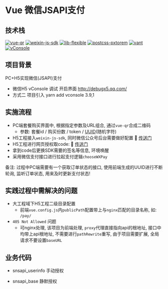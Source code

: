 # Vue 微信JSAPI支付

## 技术栈

[![vue-qr](https://img.shields.io/badge/vue--qr-2.5.0-brightgreen.svg?style=plastic)](https://www.npmjs.com/package/vue-qr/)
[![weixin-js-sdk](https://img.shields.io/badge/weixin--js--sdk-1.6.0-green.svg?style=plastic)](https://developers.weixin.qq.com/doc/offiaccount/OA_Web_Apps/JS-SDK.html/)
[![lib-flexible](https://img.shields.io/badge/lib--flexible-0.3.2-yellowgreen.svg?style=plastic)](http://nodejs.cn/)
[![postcss-pxtorem](https://img.shields.io/badge/postcss--pxtorem-5.1.1-yellow.svg?style=plastic)](http://nodejs.cn/)
[![vant](https://img.shields.io/badge/vant-2.12.29-orange.svg?style=plastic)](https://youzan.github.io/vant/#/zh-CN/address-edit/)
[![vConsole](https://img.shields.io/badge/vConsole-3.9.1-green.svg?style=plastic)](https://www.npmjs.com/package/vconsole/)

## 项目背景

PC+H5实现微信(JSAPI)支付

- 微信H5 vConsole 调试 开启界面 http://debugx5.qq.com/
- 方式二 项目引入 yarn add vconsole  3.9,1

## 实施流程

- PC端套餐购买界面中, 根据指定参数及URL组合, 通过`vue-qr`合成二维码
	- 参数: 套餐id / 购买份数 / token / [UUID](/fe/javascript?id=获取一个永不重复的id多种方法)(随机字符)
- H5工程接入`weixin-js-sdk`, 同时微信公众号后台需要做好配置 🔗 [传送门](https://pay.weixin.qq.com/wiki/doc/api/wxpay/ch/pages/OfficialPayMent.shtml)
- H5工程进行网页授权取code: 🔗 [传送门](https://developers.weixin.qq.com/doc/offiaccount/OA_Web_Apps/Wechat_webpage_authorization.html)
- 拿到code后更换SDK需要的签名等信息, 环境唤醒
- 采用微信支付接口进行拉起支付逻辑`chooseWXPay`

备注: 过程中PC端需要有一个获取订单状态的接口, 使用前端生成的UUID进行不断轮询, 监听订单状态, 用来及时更新支付状态!


## 实践过程中需解决的问题

- 大工程域下H5工程二级目录配置
	- 前端`vue.config.js`内`publicPath`配置带上与`nginx`匹配的目录名称, 如: `/pay/`
- `405 Not Allowed` 问题
	- 可nginx处理, 该项目为前端处理, `proxy`代理直接指向api的根地址, 接口中均带上api根地址, 不需要进行`pathRewrite`重写, 由于项目需要扩展, 全局请求不要设置`baseURL`

## 业务代码

- snsapi_userinfo 手动授权

- snsapi_base 静默授权

